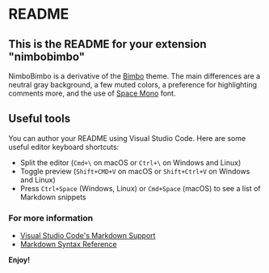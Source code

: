 # README
## This is the README for your extension "nimbobimbo"

NimboBimbo is a derivative of the [Bimbo](https://marketplace.visualstudio.com/items?itemName=pawelgrzybek.bimbo-theme#review-details) theme. The main differences are a neutral gray background, a few muted colors, a preference for highlighting comments more, and the use of [Space Mono](https://fonts.google.com/specimen/Space+Mono) font.


## Useful tools

You can author your README using Visual Studio Code.  Here are some useful editor keyboard shortcuts:

* Split the editor (`Cmd+\` on macOS or `Ctrl+\` on Windows and Linux)
* Toggle preview (`Shift+CMD+V` on macOS or `Shift+Ctrl+V` on Windows and Linux)
* Press `Ctrl+Space` (Windows, Linux) or `Cmd+Space` (macOS) to see a list of Markdown snippets

### For more information
* [Visual Studio Code's Markdown Support](http://code.visualstudio.com/docs/languages/markdown)
* [Markdown Syntax Reference](https://help.github.com/articles/markdown-basics/)

**Enjoy!**
